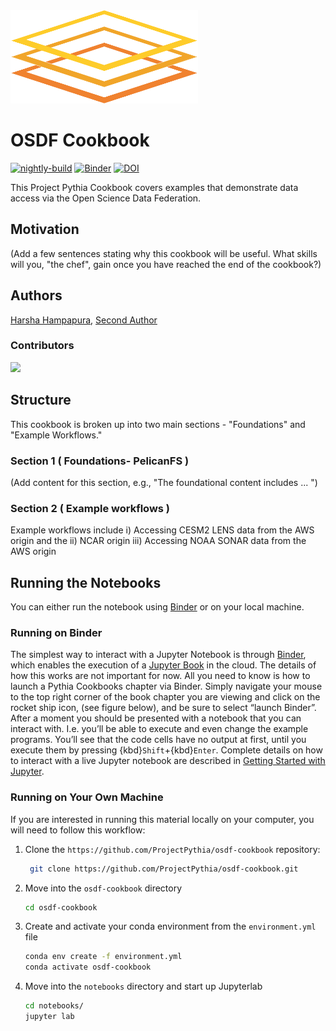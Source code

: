 <img src="thumbnail.png" alt="thumbnail" width="300"/>

# OSDF Cookbook

[![nightly-build](https://github.com/ProjectPythia/cookbook-template/actions/workflows/nightly-build.yaml/badge.svg)](https://github.com/ProjectPythia/cookbook-template/actions/workflows/nightly-build.yaml)
[![Binder](https://binder.projectpythia.org/badge_logo.svg)](https://binder.projectpythia.org/v2/gh/ProjectPythia/cookbook-template/main?labpath=notebooks)
[![DOI](https://zenodo.org/badge/475509405.svg)](https://zenodo.org/badge/latestdoi/475509405)

This Project Pythia Cookbook covers examples that demonstrate data access via the Open Science Data Federation. 
## Motivation

(Add a few sentences stating why this cookbook will be useful. What skills will you, "the chef", gain once you have reached the end of the cookbook?)

## Authors

[Harsha Hampapura](https://github.com/hrhampapura), [Second Author](@second-author)

### Contributors

<a href="https://github.com/ProjectPythia/osdf-cookbook/graphs/contributors">
  <img src="https://contrib.rocks/image?repo=ProjectPythia/osdf-cookbook" />
</a>

## Structure

This cookbook is broken up into two main sections - "Foundations" and "Example Workflows."

### Section 1 ( Foundations- PelicanFS )

(Add content for this section, e.g., "The foundational content includes ... ")

### Section 2 ( Example workflows )

Example workflows include i) Accessing CESM2 LENS data from the AWS origin and the ii) NCAR origin iii) Accessing NOAA SONAR data from the AWS origin

## Running the Notebooks

You can either run the notebook using [Binder](https://binder.projectpythia.org/) or on your local machine.

### Running on Binder

The simplest way to interact with a Jupyter Notebook is through
[Binder](https://binder.projectpythia.org/), which enables the execution of a
[Jupyter Book](https://jupyterbook.org) in the cloud. The details of how this works are not
important for now. All you need to know is how to launch a Pythia
Cookbooks chapter via Binder. Simply navigate your mouse to
the top right corner of the book chapter you are viewing and click
on the rocket ship icon, (see figure below), and be sure to select
“launch Binder”. After a moment you should be presented with a
notebook that you can interact with. I.e. you’ll be able to execute
and even change the example programs. You’ll see that the code cells
have no output at first, until you execute them by pressing
{kbd}`Shift`\+{kbd}`Enter`. Complete details on how to interact with
a live Jupyter notebook are described in [Getting Started with
Jupyter](https://foundations.projectpythia.org/foundations/getting-started-jupyter.html).

### Running on Your Own Machine

If you are interested in running this material locally on your computer, you will need to follow this workflow:

1. Clone the `https://github.com/ProjectPythia/osdf-cookbook` repository:

   ```bash
    git clone https://github.com/ProjectPythia/osdf-cookbook.git
   ```

1. Move into the `osdf-cookbook` directory
   ```bash
   cd osdf-cookbook
   ```
1. Create and activate your conda environment from the `environment.yml` file
   ```bash
   conda env create -f environment.yml
   conda activate osdf-cookbook
   ```
1. Move into the `notebooks` directory and start up Jupyterlab
   ```bash
   cd notebooks/
   jupyter lab
   ```
